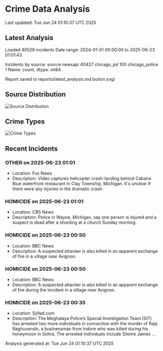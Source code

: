 # Crime Data Analysis
Last updated: Tue Jun 24 01:10:37 UTC 2025

## Latest Analysis

Loaded 40528 incidents
Date range: 2024-01-01 00:00:00 to 2025-06-23 01:01:43

Incidents by source:
source
newsapi           40427
chicago_pd          100
chicago_police        1
Name: count, dtype: int64

Report saved to reports/latest_analysis.md
bution.svg)

## Source Distribution
![Source Distribution](images/source_distribution.svg)

## Crime Types
![Crime Types](images/crime_types.svg)

## Recent Incidents

### OTHER on 2025-06-23 01:01
- Location: Fox News
- Description: Video captures helicopter crash-landing behind Cabana Blue waterfront restaurant in Clay Township, Michigan. It's unclear if there were any injuries in the dramatic crash.


### HOMICIDE on 2025-06-23 01:01
- Location: CBS News
- Description: Police in Wayne, Michigan, say one person is injured and a suspect is dead after a shooting at a church Sunday morning.


### HOMICIDE on 2025-06-23 00:50
- Location: BBC News
- Description: A suspected attacker is also killed in an apparent exchange of fire in a village near Avignon.


### HOMICIDE on 2025-06-23 00:50
- Location: BBC News
- Description: A suspected attacker is also killed in an apparent exchange of fire during the incident in a village near Avignon.


### HOMICIDE on 2025-06-23 00:35
- Location: Syllad.com
- Description: The Meghalaya Police’s Special Investigation Team (SIT) has arrested two more individuals in connection with the murder of Raja Raghuvanshi, a businessman from Indore who was killed during his honeymoon in Sohra. The arrested individuals include Silome James …

Analysis generated at: Tue Jun 24 01:10:37 UTC 2025
